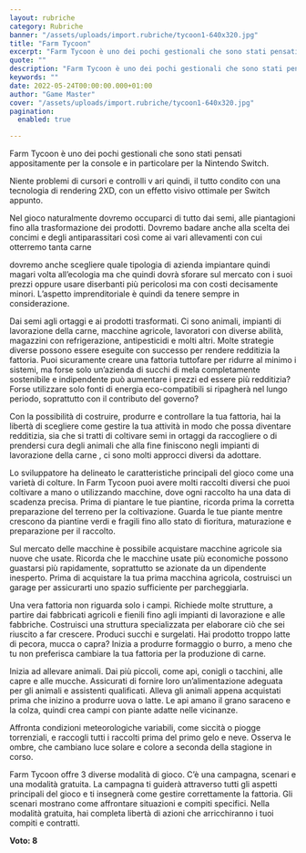 ```yaml
---
layout: rubriche
category: Rubriche
banner: "/assets/uploads/import.rubriche/tycoon1-640x320.jpg"
title: "Farm Tycoon"
excerpt: "Farm Tycoon è uno dei pochi gestionali che sono stati pensati appositamente per la console e in particolare per la Nintendo Switch. Niente problemi di cursori e controlli v ari quindi, il tutto condito con una tecnologia di rendering 2XD, con un effetto visivo ottimale per Switch appunto. Nel gioco naturalmente dovremo occuparci di tutto [&hellip"
quote: ""
description: "Farm Tycoon è uno dei pochi gestionali che sono stati pensati appositamente per la console e in particolare per la Nintendo Switch. Niente problemi di cursori e controlli v ari quindi, il tutto condito con una tecnologia di rendering 2XD, con un effetto visivo ottimale per Switch appunto. Nel gioco naturalmente dovremo occuparci di tutto [&hellip"
keywords: ""
date: 2022-05-24T00:00:00.000+01:00
author: "Game Master"
cover: "/assets/uploads/import.rubriche/tycoon1-640x320.jpg"
pagination:
  enabled: true

---
```


Farm Tycoon è uno dei pochi gestionali che sono stati pensati appositamente per la console e in particolare per la Nintendo Switch.

Niente problemi di cursori e controlli v ari quindi, il tutto condito con una tecnologia di rendering 2XD, con un effetto visivo ottimale per Switch appunto.

Nel gioco naturalmente dovremo occuparci di tutto dai semi, alle piantagioni fino alla trasformazione dei prodotti. Dovremo badare anche alla scelta dei concimi e degli antiparassitari così come ai vari allevamenti con cui otterremo tanta carne

dovremo anche scegliere quale tipologia di azienda impiantare quindi magari volta all’ecologia ma che quindi dovrà sforare sul mercato con i suoi prezzi oppure usare diserbanti più pericolosi ma con costi decisamente minori. L’aspetto imprenditoriale è quindi da tenere sempre in considerazione.

Dai semi agli ortaggi e ai prodotti trasformati. Ci sono animali, impianti di lavorazione della carne, macchine agricole, lavoratori con diverse abilità, magazzini con refrigerazione, antipesticidi e molti altri. Molte strategie diverse possono essere eseguite con successo per rendere redditizia la fattoria. Puoi sicuramente creare una fattoria tuttofare per ridurre al minimo i sistemi, ma forse solo un’azienda di succhi di mela completamente sostenibile e indipendente può aumentare i prezzi ed essere più redditizia? Forse utilizzare solo fonti di energia eco-compatibili si ripagherà nel lungo periodo, soprattutto con il contributo del governo?

Con la possibilità di costruire, produrre e controllare la tua fattoria, hai la libertà di scegliere come gestire la tua attività in modo che possa diventare redditizia, sia che si tratti di coltivare semi in ortaggi da raccogliere o di prendersi cura degli animali che alla fine finiscono negli impianti di lavorazione della carne , ci sono molti approcci diversi da adottare.

Lo sviluppatore ha delineato le caratteristiche principali del gioco come una varietà di colture. In Farm Tycoon puoi avere molti raccolti diversi che puoi coltivare a mano o utilizzando macchine, dove ogni raccolto ha una data di scadenza precisa. Prima di piantare le tue piantine, ricorda prima la corretta preparazione del terreno per la coltivazione. Guarda le tue piante mentre crescono da piantine verdi e fragili fino allo stato di fioritura, maturazione e preparazione per il raccolto.

Sul mercato delle macchine è possibile acquistare macchine agricole sia nuove che usate. Ricorda che le macchine usate più economiche possono guastarsi più rapidamente, soprattutto se azionate da un dipendente inesperto. Prima di acquistare la tua prima macchina agricola, costruisci un garage per assicurarti uno spazio sufficiente per parcheggiarla.

Una vera fattoria non riguarda solo i campi. Richiede molte strutture, a partire dai fabbricati agricoli e fienili fino agli impianti di lavorazione e alle fabbriche. Costruisci una struttura specializzata per elaborare ciò che sei riuscito a far crescere. Produci succhi e surgelati. Hai prodotto troppo latte di pecora, mucca o capra? Inizia a produrre formaggio o burro, a meno che tu non preferisca cambiare la tua fattoria per la produzione di carne.

Inizia ad allevare animali. Dai più piccoli, come api, conigli o tacchini, alle capre e alle mucche. Assicurati di fornire loro un’alimentazione adeguata per gli animali e assistenti qualificati. Alleva gli animali appena acquistati prima che inizino a produrre uova o latte. Le api amano il grano saraceno e la colza, quindi crea campi con piante adatte nelle vicinanze.

Affronta condizioni meteorologiche variabili, come siccità o piogge torrenziali, e raccogli tutti i raccolti prima del primo gelo e neve. Osserva le ombre, che cambiano luce solare e colore a seconda della stagione in corso.

Farm Tycoon offre 3 diverse modalità di gioco. C’è una campagna, scenari e una modalità gratuita. La campagna ti guiderà attraverso tutti gli aspetti principali del gioco e ti insegnerà come gestire correttamente la fattoria. Gli scenari mostrano come affrontare situazioni e compiti specifici. Nella modalità gratuita, hai completa libertà di azioni che arricchiranno i tuoi compiti e contratti.

**Voto: 8**
